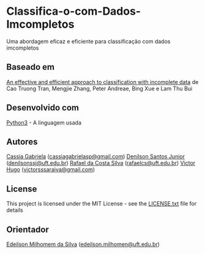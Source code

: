 # Classifica-o-com-Dados-Imcompletos
Uma abordagem eficaz e eficiente para classificação com dados imcompletos

## Baseado em

[An effective and efficient approach to classification with incomplete data](https://www.sciencedirect.com/science/article/abs/pii/S0950705118302429) de Cao Truong Tran, Mengjie Zhang, Peter Andreae, Bing Xue e Lam Thu Bui 

## Desenvolvido com

[Python3](https://docs.python.org/3/) - A linguagem usada

## Autores

[Cassia Gabriela](http://github.com/) (cassiagabrielasp@gmail.com)
[Denilson Santos Junior](http://github.com/) (denilsonssj@uft.edu.br)
[Rafael da Costa Silva](https://github.com/RafaelSilva7) (rafaelcs@uft.edu.br)
[Victor Hugo](http://github.com/) (victorsssaraiva@gmail.com) 

## License

This project is licensed under the MIT License - see the [LICENSE.txt](LICENSE.txt) file for details

## Orientador

[Edeilson Milhomem da Silva](http://github.com/) (edeilson.milhomen@uft.edu.br)
